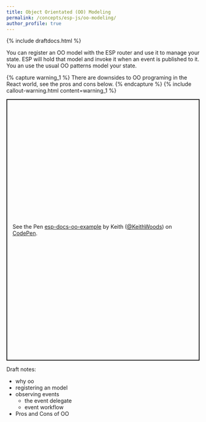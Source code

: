 ```yaml
---
title: Object Orientated (OO) Modeling
permalink: /concepts/esp-js/oo-modeling/
author_profile: true
---
```


{% include draftdocs.html %}

You can register an OO model with the ESP router and use it to manage your state. 
ESP will hold that model and invoke it when an event is published to it.
You an use the usual OO patterns model your state.

{% capture warning_1 %}
There are downsides to OO programing in the React world, see the pros and cons below.
{% endcapture %}
{% include callout-warning.html content=warning_1 %}

<p class="codepen" data-height="682" data-theme-id="dark" data-default-tab="js" data-user="KeithWoods" data-slug-hash="JjoQNJq" style="height: 682px; box-sizing: border-box; display: flex; align-items: center; justify-content: center; border: 2px solid; margin: 1em 0; padding: 1em;" data-pen-title="esp-docs-oo-example">
  <span>See the Pen <a href="https://codepen.io/KeithWoods/pen/JjoQNJq">
  esp-docs-oo-example</a> by Keith (<a href="https://codepen.io/KeithWoods">@KeithWoods</a>)
  on <a href="https://codepen.io">CodePen</a>.</span>
</p>
<script async src="https://static.codepen.io/assets/embed/ei.js"></script>

Draft notes:

* why oo
* registering an model
* observing events 
  * the event delegate 
  * event workflow 
* Pros and Cons of OO